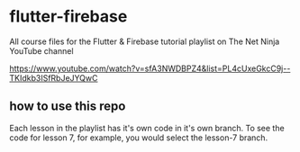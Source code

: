 # flutter-firebase
All course files for the Flutter &amp; Firebase tutorial playlist on The Net Ninja YouTube channel

https://www.youtube.com/watch?v=sfA3NWDBPZ4&list=PL4cUxeGkcC9j--TKIdkb3ISfRbJeJYQwC

## how to use this repo
Each lesson in the playlist has it's own code in it's own branch. To see the code for lesson 7, for example, you would select the lesson-7 branch.
